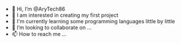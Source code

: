 - 👋 Hi, I’m @AryTech86
- 👀 I am interested in creating my first project
- 🌱 I'm currently learning some programming languages ​​little by little
- 💞️ I’m looking to collaborate on ...
- 📫 How to reach me ...

<!---
AryTech86/AryTech86 is a ✨ special ✨ repository because its `README.md` (this file) appears on your GitHub profile.
You can click the Preview link to take a look at your changes.
--->
